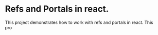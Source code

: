 # Refs and Portals in react.

This project demonstrates how to work with refs and portals in react.
This pro